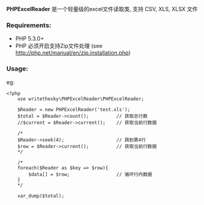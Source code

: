 **PHPExcelReader** 是一个轻量级的excel文件读取类, 支持 CSV, XLS, XLSX 文件

### Requirements:
*  PHP 5.3.0+
*  PHP 必须开启支持Zip文件处理 (see http://php.net/manual/en/zip.installation.php)

### Usage:

eg:

	<?php
		use writethesky\PHPExcelReader\PHPExcelReader;

		$Reader = new PHPExcelReader('test.xls');
		$total = $Reader->count();			// 获取总行数
		//$current = $Reader->current();	// 获取当前行数据

		/*
		$Reader->seek(4);					// 跳到第4行
		$row = $Reader->current();			// 获取当前行数据
		*/

		/*
		foreach($Reader as $key => $row){
			$data[] = $row;					// 循环行内数据
		}
		*/

		var_dump($total);
		
